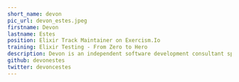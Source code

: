 ```yaml
---
short_name: devon
pic_url: devon_estes.jpeg
firstname: Devon
lastname: Estes
position: Elixir Track Maintainer on Exercism.Io
training: Elixir Testing - From Zero to Hero
description: Devon is an independent software development consultant specializing in Elixir and Erlang applications. He has helped companies large and small in Europe and the United States benefit from the power of the BEAM. He is also a writer, international conference speaker, and committed supporter of open source software as a maintainer of Benchee and the Elixir track on exercism.io, as well as a frequent contributor to Elixir.
github: devonestes
twitter: devoncestes
---
```

